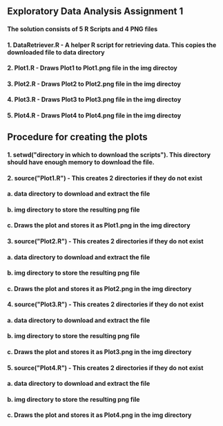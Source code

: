 ## Exploratory Data Analysis Assignment 1

#### The solution consists of 5 R Scripts and 4 PNG files

#### 1. DataRetriever.R - A helper R script for retrieving data. This copies the downloaded file to data directory
#### 2. Plot1.R - Draws Plot1 to Plot1.png file in the img directoy
#### 3. Plot2.R - Draws Plot2 to Plot2.png file in the img directoy
#### 4. Plot3.R - Draws Plot3 to Plot3.png file in the img directoy
#### 5. Plot4.R - Draws Plot4 to Plot4.png file in the img directoy

## Procedure for creating the plots

#### 1. setwd("directory in which to download the scripts"). This directory should have enough memory to download the file.

#### 2. source("Plot1.R") - This creates 2 directories if they do not exist
####      a. data directory to download and extract the file
####      b. img directory to store the resulting png file
####      c. Draws the plot and stores it as Plot1.png in the img directory

#### 3. source("Plot2.R") - This creates 2 directories if they do not exist
####      a. data directory to download and extract the file
####      b. img directory to store the resulting png file
####      c. Draws the plot and stores it as Plot2.png in the img directory

#### 4. source("Plot3.R") - This creates 2 directories if they do not exist
####      a. data directory to download and extract the file
####      b. img directory to store the resulting png file
####      c. Draws the plot and stores it as Plot3.png in the img directory

#### 5. source("Plot4.R") - This creates 2 directories if they do not exist
####      a. data directory to download and extract the file
####      b. img directory to store the resulting png file
####      c. Draws the plot and stores it as Plot4.png in the img directory
